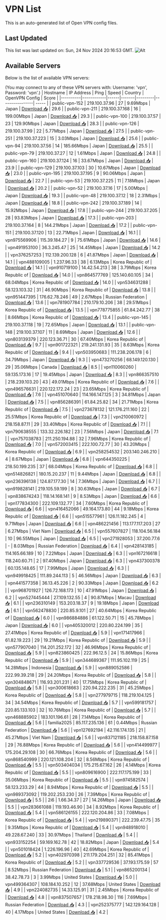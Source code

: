 # VPN List

This is an auto-generated list of Open VPN config files.

## Last Updated

This list was last updated on: Sun, 24 Nov 2024 20:16:53 GMT.
![Alt](https://repobeats.axiom.co/api/embed/186b98318ef1479477931607c1ad7d823f12451f.svg "Repobeats analytics image")

## Available Servers

Below is the list of available VPN servers:

(You may connect to any of these VPN servers with: Username: 'vpn', Password: 'vpn'.)
| Hostname | IP Address | Ping | Speed | Country | OpenVPN Config | Score |
|----------|------------|------|-------|---------|----------------| ----- |
| public-vpn-152 | 219.100.37.96 | 27 | 9.69Mbps | Japan | [Download 📥](./configs/server_0_JP.ovpn) | 29.6 |
| public-vpn-211 | 219.100.37.168 | 16 | 199.00Mbps | Japan | [Download 📥](./configs/server_1_JP.ovpn) | 29.3 |
| public-vpn-100 | 219.100.37.57 | 23 | 129.90Mbps | Japan | [Download 📥](./configs/server_2_JP.ovpn) | 28.3 |
| public-vpn-126 | 219.100.37.99 | 22 | 5.77Mbps | Japan | [Download 📥](./configs/server_3_JP.ovpn) | 27.5 |
| public-vpn-251 | 219.100.37.223 | 15 | 3.03Mbps | Japan | [Download 📥](./configs/server_4_JP.ovpn) | 25.6 |
| public-vpn-94 | 219.100.37.56 | 14 | 185.66Mbps | Japan | [Download 📥](./configs/server_5_JP.ovpn) | 25.5 |
| public-vpn-79 | 219.100.37.27 | 12 | 1.61Mbps | Japan | [Download 📥](./configs/server_6_JP.ovpn) | 24.8 |
| public-vpn-160 | 219.100.37.124 | 16 | 33.67Mbps | Japan | [Download 📥](./configs/server_7_JP.ovpn) | 23.9 |
| public-vpn-129 | 219.100.37.103 | 30 | 10.67Mbps | Japan | [Download 📥](./configs/server_8_JP.ovpn) | 23.0 |
| public-vpn-195 | 219.100.37.195 | 9 | 90.06Mbps | Japan | [Download 📥](./configs/server_9_JP.ovpn) | 22.7 |
| public-vpn-53 | 219.100.37.225 | 11 | 7.18Mbps | Japan | [Download 📥](./configs/server_10_JP.ovpn) | 20.2 |
| public-vpn-52 | 219.100.37.16 | 17 | 5.00Mbps | Japan | [Download 📥](./configs/server_11_JP.ovpn) | 19.3 |
| public-vpn-48 | 219.100.37.12 | 18 | 2.31Mbps | Japan | [Download 📥](./configs/server_12_JP.ovpn) | 18.8 |
| public-vpn-242 | 219.100.37.189 | 14 | 15.92Mbps | Japan | [Download 📥](./configs/server_13_JP.ovpn) | 17.8 |
| public-vpn-244 | 219.100.37.205 | 28 | 93.83Mbps | Japan | [Download 📥](./configs/server_14_JP.ovpn) | 17.3 |
| public-vpn-203 | 219.100.37.164 | 8 | 144.21Mbps | Japan | [Download 📥](./configs/server_15_JP.ovpn) | 17.2 |
| public-vpn-151 | 219.100.37.120 | 13 | 22.71Mbps | Japan | [Download 📥](./configs/server_16_JP.ovpn) | 16.1 |
| vpn975569906 | 115.39.184.27 | 9 | 75.61Mbps | Japan | [Download 📥](./configs/server_17_JP.ovpn) | 14.6 |
| vpn491953100 | 36.3.245.47 | 25 | 14.45Mbps | Japan | [Download 📥](./configs/server_18_JP.ovpn) | 14.2 |
| vpn376257253 | 112.139.200.128 | 6 | 41.87Mbps | Japan | [Download 📥](./configs/server_19_JP.ovpn) | 14.1 |
| vpn488109005 | 1.237.96.33 | 38 | 6.13Mbps | Korea Republic of | [Download 📥](./configs/server_20_KR.ovpn) | 14.1 |
| vpn910719100 | 14.42.54.213 | 38 | 3.79Mbps | Korea Republic of | [Download 📥](./configs/server_21_KR.ovpn) | 14.0 |
| vpn864577769 | 125.140.60.105 | 34 | 68.04Mbps | Korea Republic of | [Download 📥](./configs/server_22_KR.ovpn) | 14.0 |
| vpn534631288 | 58.123.103.32 | 31 | 46.90Mbps | Korea Republic of | [Download 📥](./configs/server_23_KR.ovpn) | 13.8 |
| vpn951447395 | 176.62.78.246 | 49 | 2.67Mbps | Russian Federation | [Download 📥](./configs/server_24_RU.ovpn) | 13.6 |
| vpn781907784 | 210.179.10.206 | 38 | 29.51Mbps | Korea Republic of | [Download 📥](./configs/server_25_KR.ovpn) | 13.5 |
| vpn778775855 | 61.84.242.77 | 38 | 8.66Mbps | Korea Republic of | [Download 📥](./configs/server_26_KR.ovpn) | 13.4 |
| public-vpn-145 | 219.100.37.118 | 19 | 72.65Mbps | Japan | [Download 📥](./configs/server_27_JP.ovpn) | 13.1 |
| public-vpn-148 | 219.100.37.107 | 11 | 8.69Mbps | Japan | [Download 📥](./configs/server_28_JP.ovpn) | 12.6 |
| vpn803139379 | 220.123.36.71 | 30 | 67.40Mbps | Korea Republic of | [Download 📥](./configs/server_29_KR.ovpn) | 9.7 |
| vpn901722321 | 219.241.131.93 | 35 | 8.63Mbps | Korea Republic of | [Download 📥](./configs/server_30_KR.ovpn) | 9.4 |
| vpn503950683 | 111.238.206.178 | 6 | 34.79Mbps | Japan | [Download 📥](./configs/server_31_JP.ovpn) | 9.3 |
| vpn473270256 | 68.149.120.130 | 29 | 35.06Mbps | Canada | [Download 📥](./configs/server_32_CA.ovpn) | 8.5 |
| vpn110060260 | 59.135.173.16 | 17 | 19.45Mbps | Japan | [Download 📥](./configs/server_33_JP.ovpn) | 8.3 |
| vpn866357510 | 218.239.103.20 | 43 | 49.01Mbps | Korea Republic of | [Download 📥](./configs/server_34_KR.ovpn) | 7.6 |
| vpn496576631 | 220.122.172.24 | 23 | 23.65Mbps | Korea Republic of | [Download 📥](./configs/server_35_KR.ovpn) | 7.6 |
| vpn451070640 | 114.166.147.125 | 3 | 34.81Mbps | Japan | [Download 📥](./configs/server_36_JP.ovpn) | 7.5 |
| vpn856286391 | 61.84.25.82 | 34 | 21.71Mbps | Korea Republic of | [Download 📥](./configs/server_37_KR.ovpn) | 7.5 |
| vpn273678132 | 121.176.211.160 | 22 | 25.51Mbps | Korea Republic of | [Download 📥](./configs/server_38_KR.ovpn) | 7.3 |
| vpn210060972 | 218.158.87.11 | 29 | 33.40Mbps | Korea Republic of | [Download 📥](./configs/server_39_KR.ovpn) | 7.1 |
| vpn790638555 | 133.32.226.182 | 23 | 7.56Mbps | Japan | [Download 📥](./configs/server_40_JP.ovpn) | 7.1 |
| vpn757038783 | 211.250.194.88 | 32 | 7.96Mbps | Korea Republic of | [Download 📥](./configs/server_41_KR.ovpn) | 7.0 |
| vpn572003415 | 222.100.72.77 | 30 | 43.20Mbps | Korea Republic of | [Download 📥](./configs/server_42_KR.ovpn) | 6.9 |
| vpn258254532 | 203.140.246.210 | 4 | 8.67Mbps | Japan | [Download 📥](./configs/server_43_JP.ovpn) | 6.8 |
| vpn644350225 | 218.50.199.235 | 37 | 68.04Mbps | Korea Republic of | [Download 📥](./configs/server_44_KR.ovpn) | 6.8 |
| vpn514826821 | 180.15.20.237 | 11 | 9.44Mbps | Japan | [Download 📥](./configs/server_45_JP.ovpn) | 6.8 |
| vpn236396138 | 124.87.177.30 | 14 | 7.36Mbps | Japan | [Download 📥](./configs/server_46_JP.ovpn) | 6.7 |
| vpn919828141 | 219.105.59.199 | 8 | 30.63Mbps | Japan | [Download 📥](./configs/server_47_JP.ovpn) | 6.7 |
| vpn838674243 | 118.14.168.141 | 9 | 8.53Mbps | Japan | [Download 📥](./configs/server_48_JP.ovpn) | 6.6 |
| vpn177834300 | 222.109.132.77 | 34 | 7.60Mbps | Korea Republic of | [Download 📥](./configs/server_49_KR.ovpn) | 6.6 |
| vpn416452066 | 49.164.173.80 | 44 | 9.18Mbps | Korea Republic of | [Download 📥](./configs/server_50_KR.ovpn) | 6.6 |
| vpn515577961 | 126.11.182.245 | 4 | 9.71Mbps | Japan | [Download 📥](./configs/server_51_JP.ovpn) | 6.6 |
| vpn486221456 | 113.177.117.203 | 27 | 6.27Mbps | Viet Nam | [Download 📥](./configs/server_52_VN.ovpn) | 6.5 |
| vpn557607827 | 118.104.56.184 | 10 | 96.55Mbps | Japan | [Download 📥](./configs/server_53_JP.ovpn) | 6.5 |
| vpn271928053 | 37.200.77.6 | - | 8.03Mbps | Russian Federation | [Download 📥](./configs/server_54_RU.ovpn) | 6.4 |
| vpn428143185 | 114.165.66.189 | 10 | 7.22Mbps | Japan | [Download 📥](./configs/server_55_JP.ovpn) | 6.3 |
| vpn167216618 | 118.240.60.71 | 2 | 97.40Mbps | Japan | [Download 📥](./configs/server_56_JP.ovpn) | 6.3 |
| vpn437300378 | 60.135.148.65 | 17 | 7.99Mbps | Japan | [Download 📥](./configs/server_57_JP.ovpn) | 6.3 |
| vpn949918425 | 111.89.244.113 | 5 | 46.56Mbps | Japan | [Download 📥](./configs/server_58_JP.ovpn) | 6.3 |
| vpn441577358 | 36.13.45.226 | 2 | 90.33Mbps | Japan | [Download 📥](./configs/server_59_JP.ovpn) | 6.2 |
| vpn968701927 | 126.72.168.173 | 10 | 47.91Mbps | Japan | [Download 📥](./configs/server_60_JP.ovpn) | 6.2 |
| vpn527445444 | 27.109.132.55 | 4 | 90.87Mbps | Macau | [Download 📥](./configs/server_61_MO.ovpn) | 6.1 |
| vpn236310149 | 153.203.18.37 | 9 | 19.18Mbps | Japan | [Download 📥](./configs/server_62_JP.ovpn) | 6.1 |
| vpn562478830 | 220.85.9.101 | 27 | 40.64Mbps | Korea Republic of | [Download 📥](./configs/server_63_KR.ovpn) | 6.0 |
| vpn986884886 | 61.122.50.71 | 15 | 45.78Mbps | Japan | [Download 📥](./configs/server_64_JP.ovpn) | 6.0 |
| vpn405320012 | 220.80.224.199 | 35 | 27.41Mbps | Korea Republic of | [Download 📥](./configs/server_65_KR.ovpn) | 5.9 |
| vpn171417966 | 61.82.19.223 | 29 | 19.21Mbps | Korea Republic of | [Download 📥](./configs/server_66_KR.ovpn) | 5.9 |
| vpn577907040 | 114.201.252.172 | 32 | 46.96Mbps | Korea Republic of | [Download 📥](./configs/server_67_KR.ovpn) | 5.9 |
| vpn823860425 | 222.96.12.5 | 24 | 15.86Mbps | Korea Republic of | [Download 📥](./configs/server_68_KR.ovpn) | 5.9 |
| vpn344689367 | 111.95.102.119 | 25 | 14.28Mbps | Indonesia | [Download 📥](./configs/server_69_ID.ovpn) | 5.9 |
| vpn889052586 | 222.99.39.218 | 29 | 24.20Mbps | Korea Republic of | [Download 📥](./configs/server_70_KR.ovpn) | 5.8 |
| vpn304848671 | 116.93.201.231 | 40 | 17.75Mbps | Korea Republic of | [Download 📥](./configs/server_71_KR.ovpn) | 5.8 |
| vpn300618663 | 220.94.222.235 | 31 | 45.25Mbps | Korea Republic of | [Download 📥](./configs/server_72_KR.ovpn) | 5.8 |
| vpn277979715 | 118.219.104.125 | 34 | 34.54Mbps | Korea Republic of | [Download 📥](./configs/server_73_KR.ovpn) | 5.7 |
| vpn599181757 | 220.85.133.103 | 32 | 10.76Mbps | Korea Republic of | [Download 📥](./configs/server_74_KR.ovpn) | 5.7 |
| vpn468885902 | 183.101.196.61 | 28 | 7.14Mbps | Korea Republic of | [Download 📥](./configs/server_75_KR.ovpn) | 5.6 |
| familia2025 | 85.117.235.136 | 61 | 0.44Mbps | Russian Federation | [Download 📥](./configs/server_76_RU.ovpn) | 5.6 |
| vpn127692194 | 42.116.174.135 | 21 | 45.27Mbps | Viet Nam | [Download 📥](./configs/server_77_VN.ovpn) | 5.6 |
| vpn837121185 | 218.158.87.158 | 29 | 76.88Mbps | Korea Republic of | [Download 📥](./configs/server_78_KR.ovpn) | 5.6 |
| vpn414499977 | 175.204.29.108 | 30 | 66.76Mbps | Korea Republic of | [Download 📥](./configs/server_79_KR.ovpn) | 5.6 |
| vpn868540999 | 220.121.108.204 | 32 | 8.56Mbps | Korea Republic of | [Download 📥](./configs/server_80_KR.ovpn) | 5.5 |
| vpn503404034 | 175.215.67.162 | 26 | 4.14Mbps | Korea Republic of | [Download 📥](./configs/server_81_KR.ovpn) | 5.5 |
| vpn809616900 | 222.117.175.199 | 33 | 35.06Mbps | Korea Republic of | [Download 📥](./configs/server_82_KR.ovpn) | 5.5 |
| vpn974582574 | 58.123.233.29 | 44 | 8.94Mbps | Korea Republic of | [Download 📥](./configs/server_83_KR.ovpn) | 5.5 |
| vpn989373092 | 119.202.253.230 | 26 | 7.39Mbps | Korea Republic of | [Download 📥](./configs/server_84_KR.ovpn) | 5.5 |
| 2i6 | 1.66.34.37 | 27 | 14.26Mbps | Japan | [Download 📥](./configs/server_85_JP.ovpn) | 5.5 |
| vpn283661088 | 119.193.46.90 | 34 | 8.92Mbps | Korea Republic of | [Download 📥](./configs/server_86_KR.ovpn) | 5.4 |
| vpn586126155 | 222.120.204.86 | 33 | 7.08Mbps | Korea Republic of | [Download 📥](./configs/server_87_KR.ovpn) | 5.4 |
| vpn219890371 | 222.239.47.75 | 35 | 9.35Mbps | Korea Republic of | [Download 📥](./configs/server_88_KR.ovpn) | 5.4 |
| vpn948918010 | 49.228.67.240 | 33 | 30.97Mbps | Thailand | [Download 📥](./configs/server_89_TH.ovpn) | 5.4 |
| vpn933152254 | 59.169.162.78 | 42 | 18.82Mbps | Japan | [Download 📥](./configs/server_90_JP.ovpn) | 5.4 |
| vpn501018424 | 1.226.196.96 | 40 | 42.69Mbps | Korea Republic of | [Download 📥](./configs/server_91_KR.ovpn) | 5.2 |
| vpn402970398 | 211.179.204.251 | 32 | 85.41Mbps | Korea Republic of | [Download 📥](./configs/server_92_KR.ovpn) | 5.2 |
| vpn337729536 | 37.193.175.59 | 57 | 8.52Mbps | Russian Federation | [Download 📥](./configs/server_93_RU.ovpn) | 5.1 |
| vpn865200134 | 38.42.78.73 | 3 | 3.99Mbps | United States | [Download 📥](./configs/server_94_US.ovpn) | 5.0 |
| vpn499364307 | 108.184.10.252 | 12 | 37.68Mbps | United States | [Download 📥](./configs/server_95_US.ovpn) | 4.9 |
| vpn224082735 | 14.33.125.91 | 31 | 2.45Mbps | Korea Republic of | [Download 📥](./configs/server_96_KR.ovpn) | 4.8 |
| vpn837507657 | 178.218.98.30 | 116 | 7.69Mbps | Russian Federation | [Download 📥](./configs/server_97_RU.ovpn) | 4.3 |
| vpn252375777 | 142.129.164.128 | 40 | 4.17Mbps | United States | [Download 📥](./configs/server_98_US.ovpn) | 4.2 |

